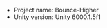 <!-- UNITY CODE ASSIST INSTRUCTIONS START -->
- Project name: Bounce-Higher
- Unity version: Unity 6000.1.5f1
<!-- UNITY CODE ASSIST INSTRUCTIONS END -->